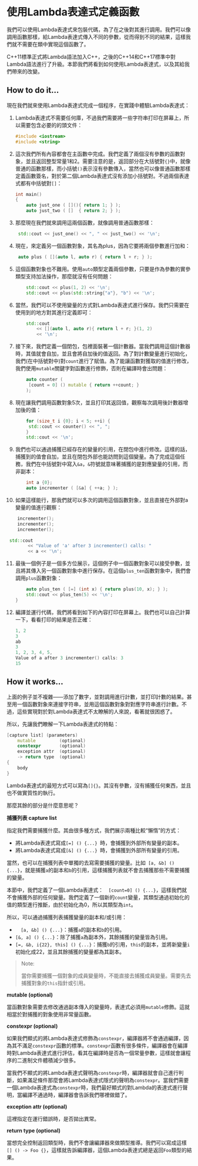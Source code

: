 # 使用Lambda表達式定義函數

我們可以使用Lambda表達式來包裝代碼，為了在之後對其進行調用。我們可以像調用函數那樣，給Lambda表達式傳入不同的參數，從而得到不同的結果，這樣我們就不需要在類中實現這個函數了。

C++11標準正式將Lambda語法加入C++，之後的C++14和C++17標準中對Lambda語法進行了升級。本節我們將看到如何使用Lambda表達式，以及其給我們帶來的改變。

## How to do it...

現在我們就來使用Lambda表達式完成一個程序，在實踐中體驗Lambda表達式：

1. Lambda表達式不需要任何庫，不過我們需要將一些字符串打印在屏幕上，所以需要包含必要的的頭文件：

   ```c++
   #include <iostream>
   #include <string>
   ```

2. 這次我們所有內容都會在主函數中完成。我們定義了兩個沒有參數的函數對象，並且返回整型常量1和2。需要注意的是，返回部分在大括號對`{}`中，就像普通的函數那樣，而小括號`()`表示沒有參數傳入，當然也可以像普通函數那樣定義函數簽名，對於第二個Lambda表達式沒有添加小括號對。不過兩個表達式都有中括號對`[]`：

   ```c++
   int main()
   {
       auto just_one ( [](){ return 1; } );
       auto just_two ( []  { return 2; } );
   ```

3. 那麼現在我們就來調用這兩個函數，就像調用普通函數那樣：

   ```c++
   	std::cout << just_one() << ", " << just_two() << '\n';
   ```

4. 現在，來定義另一個函數對象，其名為plus，因為它要將兩個參數進行加和：

   ```c++
   	auto plus ( [](auto l, auto r) { return l + r; } );
   ```

5. 這個函數對象也不難用。使用`auto`類型定義兩個參數，只要是作為參數的實參類型支持加法操作，那麼就沒有任何問題：

   ```c++
       std::cout << plus(1, 2) << '\n';
       std::cout << plus(std::string{"a"}, "b") << '\n';
   ```

6. 當然，我們可以不使用變量的方式對Lambda表達式進行保存。我們只需要在使用到的地方對其進行定義即可：

   ```c++
       std::cout
           << [](auto l, auto r){ return l + r; }(1, 2)
           << '\n';
   ```

7. 接下來，我們定義一個閉包，包裡面裝著一個計數器。當我們調用這個計數器時，其值就會自加，並且會將自加後的值返回。為了對計數變量進行初始化，我們(在中括號對中)對`count`進行了賦值。為了能讓函數對獲取的值進行修改，我們使用`mutable`關鍵字對函數進行修飾，否則在編譯時會出問題：

   ```c++
       auto counter (
       	[count = 0] () mutable { return ++count; }
       );
   ```

8. 現在讓我們調用函數對象5次，並且打印其返回值，觀察每次調用後計數器增加後的值：

   ```c++
       for (size_t i {0}; i < 5; ++i) {
       	std::cout << counter() << ", ";
       }
       std::cout << '\n';
   ```

9. 我們也可以通過捕獲已經存在的變量的引用，在閉包中進行修改。這樣的話，捕獲到的值會自加，並且在閉包外部也能訪問到這個變量。為了完成這個任務，我們在中括號對中寫入`&a`，`&`符號就意味著捕獲的是對應變量的引用，而非副本：

   ```c++
       int a {0};
       auto incrementer ( [&a] { ++a; } );
   ```

10. 如果這樣能行，那我們就可以多次的調用這個函數對象，並且直接在外部對a變量的值進行觀察：

   ```c++
       incrementer();
       incrementer();
       incrementer();
     
   	std::cout
           << "Value of 'a' after 3 incrementer() calls: "
           << a << '\n';
   ```

11. 最後一個例子是一個多方位展示，這個例子中一個函數對象可以接受參數，並且將其傳入另一個函數對象中進行保存。在這個`plus_ten`函數對象中，我們會調用`plus`函數對象：

    ```c++
        auto plus_ten ( [=] (int x) { return plus(10, x); } );
        std::cout << plus_ten(5) << '\n';
    } 
    ```

12. 編譯並運行代碼，我們將看到如下的內容打印在屏幕上。我們也可以自己計算一下，看看打印的結果是否正確：

    ```c++
    1, 2
    3
    ab
    3
    1, 2, 3, 4, 5,
    Value of a after 3 incrementer() calls: 3
    15
    ```

## How it works...

上面的例子並不複雜——添加了數字，並對調用進行計數，並打印計數的結果。甚至用一個函數對象來連接字符串，並用這個函數對象對對應字符串進行計數。不過，這些實現對於對Lambda表達式不太瞭解的人來說，看著就很困惑了。

所以，先讓我們瞭解一下Lambda表達式的特點：

```c++
[capture list] (parameters)
	mutable			(optional)
	constexpr		(optional)
	exception attr	(optional)
	-> return type	(optional)
{
	body
}
```

Lambda表達式的最短方式可以寫為`[]{}`。其沒有參數，沒有捕獲任何東西，並且也不做實質性的執行。

那麼其餘的部分是什麼意思呢？

**捕獲列表 capture list** 

指定我們需要捕獲什麼。其由很多種方式，我們展示兩種比較“懶惰”的方式：

- 將Lambda表達式寫成`[=] () {...} `時，會捕獲到外部所有變量的副本。
- 將Lambda表達式寫成`[&] () {...} `時，會捕獲到外部所有變量的引用。

當然，也可以在捕獲列表中單獨的去寫需要捕獲的變量。比如` [a, &b] () {...}`，就是捕獲`a`的副本和`b`的引用，這樣捕獲列表就不會去捕獲那些不需要捕獲的變量。

本節中，我們定義了一個Lambda表達式：`  [count=0] () {...}`，這樣我們就不會捕獲外部的任何變量。我們定義了一個新的`count`變量，其類型通過初始化的值的類型進行推斷，由於初始化為0，所以其類型為`int`。

所以，可以通過捕獲列表捕獲變量的副本和/或引用：

- `  [a, &b] () {...}`：捕獲`a`的副本和`b`的引用。
- `[&, a] () {...}`：除了捕獲`a`為副本外，其餘捕獲的變量皆為引用。
- `[=, &b, i{22}, this] () {...}`：捕獲`b`的引用，`this`的副本，並將新變量`i`初始化成22，並且其餘捕獲的變量都為其副本。

> Note:
>
> 當你需要捕獲一個對象的成員變量時，不能直接去捕獲成員變量。需要先去捕獲對象的`this`指針或引用。

**mutable (optional)**

當函數對象需要去修改通過副本傳入的變量時，表達式必須用`mutable`修飾。這就相當於對捕獲的對象使用非常量函數。

**constexpr (optional)**

如果我們顯式的將Lambda表達式修飾為`constexpr`，編譯器將不會通過編譯，因為其不滿足`constexpr`函數的標準。`constexpr`函數有很多條件，編譯器會在編譯時對Lambda表達式進行評估，看其在編譯時是否為一個常量參數，這樣就會讓程序的二進制文件體積減少很多。

當我們不顯式的將Lambda表達式聲明為`constexpr`時，編譯器就會自己進行判斷，如果滿足條件那麼會將Lambda表達式隱式的聲明為`constexpr`。當我們需要一個Lambda表達式為`constexpr`時，我們最好顯式的對Lambda的表達式進行聲明，當編譯不通過時，編譯器會告訴我們哪裡做錯了。

**exception attr (optional)**

這裡指定在運行錯誤時，是否拋出異常。

**return type (optional)**

當想完全控制返回類型時，我們不會讓編譯器來做類型推導。我們可以寫成這樣`[] () -> Foo {}`，這樣就告訴編譯器，這個Lambda表達式總是返回`Foo`類型的結果。
